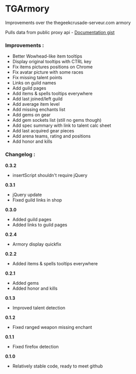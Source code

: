 TGArmory
========

Improvements over the thegeekcrusade-serveur.com armory

Pulls data from public proxy api - [Documentation gist](https://gist.github.com/ZergRael/9768262)


### Improvements :
* Better Wowhead-like item tooltips
* Display original tooltips with CTRL key
* Fix items pictures positions on Chrome
* Fix avatar picture with some races
* Fix missing talent points
* Links on guild names
* Add guild pages
* Add items & spells tooltips everywhere
* Add last joined/left guild
* Add average item level
* Add missing enchants list
* Add gems on gear
* Add gem sockets list (still no gems though)
* Add spec summary with link to talent calc sheet
* Add last acquired gear pieces
* Add arena teams, rating and positions
* Add honor and kills


### Changelog :
**0.3.2**
* insertScript shouldn't require jQuery

**0.3.1**
* jQuery update
* Fixed guild links in shop

**0.3.0**
* Added guild pages
* Added links to guild pages

**0.2.4**
* Armory display quickfix

**0.2.2**
* Added items & spells tooltips everywhere

**0.2.1**
* Added gems
* Added honor and kills

**0.1.3**
* Improved talent detection

**0.1.2**
* Fixed ranged weapon missing enchant

**0.1.1**
* Fixed firefox detection

**0.1.0**
* Relatively stable code, ready to meet github
